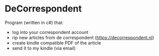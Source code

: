 # DeCorrespondent

Program (written in c#) that:
- log into your correspondent account
- rip new articles from de correspondent (https://decorrespondent.nl)
- create kindle compatible PDF of the article
- send it to my kindle (via email)
